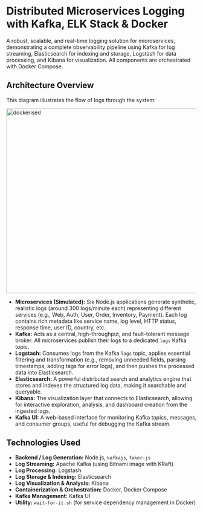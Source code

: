 # Distributed Microservices Logging with Kafka, ELK Stack & Docker

A robust, scalable, and real-time logging solution for microservices, demonstrating a complete observability pipeline using Kafka for log streaming, Elasticsearch for indexing and storage, Logstash for data processing, and Kibana for visualization. All components are orchestrated with Docker Compose.

## Architecture Overview

This diagram illustrates the flow of logs through the system:

<img width="796" height="489" alt="dockerised" src="https://github.com/user-attachments/assets/802d6775-7347-4f15-a9ba-c147d091566f" />


* **Microservices (Simulated):** Six Node.js applications generate synthetic, realistic logs (around 300 logs/minute each) representing different services (e.g., Web, Auth, User, Order, Inventory, Payment). Each log contains rich metadata like service name, log level, HTTP status, response time, user ID, country, etc.
* **Kafka:** Acts as a central, high-throughput, and fault-tolerant message broker. All microservices publish their logs to a dedicated `logs` Kafka topic.
* **Logstash:** Consumes logs from the Kafka `logs` topic, applies essential filtering and transformation (e.g., removing unneeded fields, parsing timestamps, adding tags for error logs), and then pushes the processed data into Elasticsearch.
* **Elasticsearch:** A powerful distributed search and analytics engine that stores and indexes the structured log data, making it searchable and queryable.
* **Kibana:** The visualization layer that connects to Elasticsearch, allowing for interactive exploration, analysis, and dashboard creation from the ingested logs.
* **Kafka UI:** A web-based interface for monitoring Kafka topics, messages, and consumer groups, useful for debugging the Kafka stream.


## Technologies Used

* **Backend / Log Generation:** Node.js, `kafkajs`, `faker-js`
* **Log Streaming:** Apache Kafka (using Bitnami image with KRaft)
* **Log Processing:** Logstash
* **Log Storage & Indexing:** Elasticsearch
* **Log Visualization & Analysis:** Kibana
* **Containerization & Orchestration:** Docker, Docker Compose
* **Kafka Management:** Kafka UI
* **Utility:** `wait-for-it.sh` (for service dependency management in Docker)
